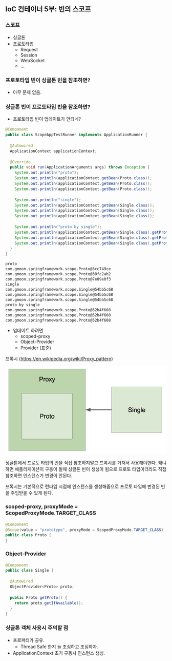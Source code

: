 ## IoC 컨테이너 5부: 빈의 스코프

### 스코프

- 싱글톤
- 프로토타입 
  - Request 
  - Session 
  - WebSocket 
  - ...

### 프로토타입 빈이 싱글톤 빈을 참조하면?

- 아무 문제 없음.

### 싱글톤 빈이 프로토타입 빈을 참조하면?

- 프로토타입 빈이 업데이트가 안되네?

```java
@Component
public class ScopeAppTestRunner implements ApplicationRunner {

  @Autowired
  ApplicationContext applicationContext;

  @Override
  public void run(ApplicationArguments args) throws Exception {
    System.out.println("proto");
    System.out.println(applicationContext.getBean(Proto.class));
    System.out.println(applicationContext.getBean(Proto.class));
    System.out.println(applicationContext.getBean(Proto.class));

    System.out.println("single");
    System.out.println(applicationContext.getBean(Single.class));
    System.out.println(applicationContext.getBean(Single.class));
    System.out.println(applicationContext.getBean(Single.class));

    System.out.println("proto by single");
    System.out.println(applicationContext.getBean(Single.class).getProto());
    System.out.println(applicationContext.getBean(Single.class).getProto());
    System.out.println(applicationContext.getBean(Single.class).getProto());
  }
}
```
```text
proto
com.gmoon.springframework.scope.Proto@3cc749ce
com.gmoon.springframework.scope.Proto@38fc2ab2
com.gmoon.springframework.scope.Proto@7e89e0f3
single
com.gmoon.springframework.scope.Single@54bb5c68
com.gmoon.springframework.scope.Single@54bb5c68
com.gmoon.springframework.scope.Single@54bb5c68
proto by single
com.gmoon.springframework.scope.Proto@52b4f608
com.gmoon.springframework.scope.Proto@52b4f608
com.gmoon.springframework.scope.Proto@52b4f608
```

- 업데이트 하려면 
  - scoped-proxy 
  - Object-Provider 
  - Provider (표준)

프록시 (https://en.wikipedia.org/wiki/Proxy_pattern)

![img](./img/spring-ioc-bean-scope.png)

싱글톤에서 프로토 타입의 빈을 직접 참조하지말고 프록시를 거쳐서 사용해야한다.
왜냐하면 애플리케이션이 구동이 될때 싱글톤 빈이 생성이 됨으로 프로토 타입이더라도 직접 참조하면 인스턴스가 변경이 안된다.

프록시는 기본적으로 런타임 시점에 인스턴스를 생성해줌으로 프로토 타입에 변경된 빈을 주입받을 수 있게 된다.

### scoped-proxy, proxyMode = ScopedProxyMode.TARGET_CLASS

```java
@Component
@Scope(value = "prototype", proxyMode = ScopedProxyMode.TARGET_CLASS)
public class Proto {
}
```

### Object-Provider

```java
@Component
public class Single {

  @Autowired
  ObjectProvider<Proto> proto;

  public Proto getProto() {
    return proto.getIfAvailable();
  }
}
```

### 싱글톤 객체 사용시 주의할 점

- 프로퍼티가 공유.
  - Thread Safe 한지 늘 조심하고 조심하자.
- ApplicationContext 초기 구동시 인스턴스 생성.
